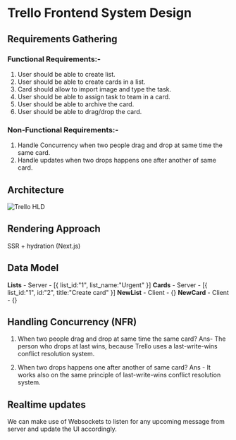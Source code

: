 # Trello Frontend System Design

## Requirements Gathering
### Functional Requirements:-

1. User should be able to create list.
2. User should be able to create cards in a list.
3. Card should allow to import image and type the task.
4. User should be able to assign task to team in a card.
5. User should be able to archive the card.
6. User should be able to drag/drop the card.

### Non-Functional Requirements:-
1. Handle Concurrency when two people drag and drop at same time the same card.
2. Handle updates when two drops happens one after another of same card.

## Architecture
![Trello HLD](../assets/Trello_HLD.png)

## Rendering Approach
SSR + hydration (Next.js)

## Data Model
**Lists** - Server - [{
   list_id:"1",
   list_name:"Urgent"
}] 
**Cards** -  Server - [{
    list_id:"1",
    id:"2",
    title:"Create card"
}]
**NewList** -  Client - {}
**NewCard** - Client - {}


## Handling Concurrency (NFR)
1.  When two people drag and drop at same time the same card?
Ans- The person who drops at last wins, because
        Trello uses a last-write-wins conflict resolution system.

2.  When two drops happens one after another of same card?
Ans - It works also on the same principle of last-write-wins conflict resolution system.

## Realtime updates
We can make use of Websockets to listen for any upcoming message from server and update the UI accordingly.